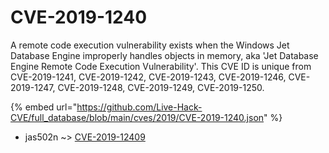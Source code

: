 # CVE-2019-1240

A remote code execution vulnerability exists when the Windows Jet Database Engine improperly handles objects in memory, aka 'Jet Database Engine Remote Code Execution Vulnerability'. This CVE ID is unique from CVE-2019-1241, CVE-2019-1242, CVE-2019-1243, CVE-2019-1246, CVE-2019-1247, CVE-2019-1248, CVE-2019-1249, CVE-2019-1250.

{% embed url="https://github.com/Live-Hack-CVE/full_database/blob/main/cves/2019/CVE-2019-1240.json" %}


* jas502n ~> [CVE-2019-12409](https://www.alice-snow.ru/2019/database/cve-2019-1240/cve-2019-12409-jas502n)